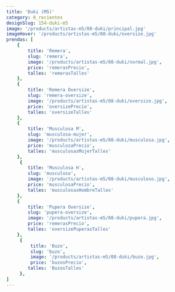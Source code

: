 ```yaml
---
title: 'Duki (M5)'
category: 0_recientes
designSlug: 154-duki-m5
image: '/products/artistas-m5/08-duki/principal.jpg'
imageHover: '/products/artistas-m5/08-duki/oversize.jpg'
prendas: [
    {   
        title: 'Remera',
        slug: 'remera',          
        image: '/products/artistas-m5/08-duki/normal.jpg',
        price: 'remerasPrecio',
        talles: 'remerasTalles'
    },
    {
        title: 'Remera Oversize',
        slug: 'remera-oversize',
        image: '/products/artistas-m5/08-duki/oversize.jpg',
        price: 'oversizePrecio',
        talles: 'oversizeTalles'
    },
    {
        title: 'Musculosa M',
        slug: 'musculosa-mujer',
        image: '/products/artistas-m5/08-duki/musculosa.jpg',
        price: 'musculosaPrecio',
        talles: 'musculosasMujerTalles'
    },
     {
        title: 'Musculosa H',
        slug: 'musculoso',
        image: '/products/artistas-m5/08-duki/musculoso.jpg',
        price: 'musculosaPrecio',
        talles: 'musculosasHombreTalles'
    },
    {
        title: 'Pupera Oversize',
        slug: 'pupera-oversize',
        image: '/products/artistas-m5/08-duki/pupera.jpg',
        price: 'remerasPrecio',
        talles: 'oversizePuperasTalles'
    },
     {
         title: 'Buzo',
         slug: 'buzo',
         image: '/products/artistas-m5/08-duki/buzo.jpg',
         price: 'buzosPrecio',
        talles: 'BuzosTalles'
     },
]
---
```

